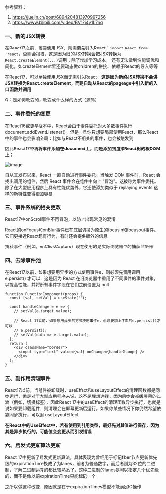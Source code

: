 参考资料：
1. https://juejin.cn/post/6894204813970997256
2. https://www.bilibili.com/video/BV12i4y1L7nq


### 一、新的JSX转换

在React17之前，若要使用JSX，则需要先引入React：`import React from 'react`，否则会报错，这是因为旧的JSX转换会把JSX转换为`React.createElement(...)`调用；除了增加学习成本，
还有无法做到性能调优和简化，如createElement里还要动态做children的拼接、依赖于React的导入等等

在React17，可以单独使用JSX而无需引入React，**这是因为新的JSX转换不会讲JSX转换为React.createElement，而是自动从React的pageage中引入新的入口函数并调用**

Q：是如何改变的，改变成什么样的方式（源码）

### 二、事件委托的变更

在React16或更早版本中，React会由于事件委托对大多数事件执行document.addEventListener()。但是一旦你只想要局部使用React，那么React中的事件也会影响全局：比如与React不相关的事件，也会被触发到

因此React17**不再将事件添加在document上，而是添加到渲染React树的根DOM上**；

![image](https://user-images.githubusercontent.com/53267289/130011244-26e0fce2-ac20-4125-910a-accfe2a40b8c.png)

自从其发布以来，React 一直自动进行事件委托。当触发 DOM 事件时，React 会找出调用的组件，然后 React 事件会在组件中向上 “冒泡”。这被称为事件委托。除了在大型应用程序上具有性能优势外，它还使添加类似于 replaying events 这样的新特性变得更加容易

### 三、事件系统的相关更改

React17中onScroll事件不再冒泡，以防止出现常见的混淆

React的onFocus和onBlur事件已在底层切换为原生的focusin和focusout事件。它们更接近React现有行为，有时还会提供额外的信息

捕获事件（例如，onClickCapture）现在使用的是实际浏览器中的捕获监听器

### 四、去除事件池

在React17以前，如果想要用异步的方式使用事件e，则必须先调用调用 e.persist() 才可以，这是因为 React 在旧浏览器中重用了不同事件的事件对象，以提高性能，并将所有事件字段在它们之前设置为 null
```
function FunctionComponent(props) {
  const [val, setVal] = useState("");

  const handleChange = e => {
    // setVal(e.target.value);
    
    // React 17以前，如果想用异步的方式使用事件e，必须要加上下面的e.persist()才可以
    // e.persist();
    // setVal(data => e.target.value);
  };
  return (
    <div className="border">
      <input type="text" value={val} onChange={handleChange} />
    </div>
  );
}
```

### 五、副作用清理事件
React17以前，当组件被卸载时，useEffect和useLayoutEffect的清理函数都是同步运行，但是对于大型应用程序来说，这不是理想选择，因为同步会减缓屏幕的过渡（例如，切换标签），因此React 17中的useEffect的清理函数异步执行，也就是说如果要卸载组件，则清理会在屏幕更新后运行。如果你某些情况下你仍然希望依靠同步执行，可以用 useLayoutEffect

**在React中的UseEffect中，若有使用到引用类型，最好先对其值进行保存，因为其是异步执行的，可能值会变更从而引发错误**

### 六、启发式更新算法更新

React 17中更新了启发式更新算法，具体表现为曾经用于标记fiber节点更新优先级的expirationTime换成了为lanes，前者为普通数字，而后者则为32位的二进制，了解二进制运算的都比较熟悉了，这种二进制的lanes是可以指定几个优先级的，而不是像以前expirationTime只能标记一个

之所以做这种改变，原因就是在于expirationTimes模型不能满足IO操作

